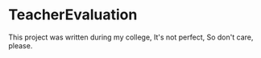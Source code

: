 # TeacherEvaluation
This project was written during my college, It's not perfect, So don't care, please.
